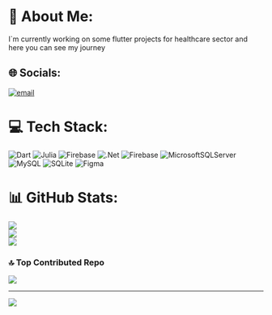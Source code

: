 # 💫 About Me:
I`m currently working on some flutter projects for healthcare sector and here you can see my journey


## 🌐 Socials:
[![email](https://img.shields.io/badge/Email-D14836?logo=gmail&logoColor=white)](mailto:vladimirbardyshev01@gmail.com) 

# 💻 Tech Stack:
![Dart](https://img.shields.io/badge/dart-%230175C2.svg?style=flat&logo=dart&logoColor=white) ![Julia](https://img.shields.io/badge/-Julia-9558B2?style=flat&logo=julia&logoColor=white) ![Firebase](https://img.shields.io/badge/firebase-%23039BE5.svg?style=flat&logo=firebase) ![.Net](https://img.shields.io/badge/.NET-5C2D91?style=flat&logo=.net&logoColor=white) ![Firebase](https://img.shields.io/badge/firebase-a08021?style=flat&logo=firebase&logoColor=ffcd34) ![MicrosoftSQLServer](https://img.shields.io/badge/Microsoft%20SQL%20Server-CC2927?style=flat&logo=microsoft%20sql%20server&logoColor=white) ![MySQL](https://img.shields.io/badge/mysql-4479A1.svg?style=flat&logo=mysql&logoColor=white) ![SQLite](https://img.shields.io/badge/sqlite-%2307405e.svg?style=flat&logo=sqlite&logoColor=white) ![Figma](https://img.shields.io/badge/figma-%23F24E1E.svg?style=flat&logo=figma&logoColor=white)
# 📊 GitHub Stats:
![](https://github-readme-stats.vercel.app/api?username=Norragami&theme=dark&hide_border=true&include_all_commits=false&count_private=true)<br/>
![](https://nirzak-streak-stats.vercel.app/?user=Norragami&theme=dark&hide_border=true)<br/>
![](https://github-readme-stats.vercel.app/api/top-langs/?username=Norragami&theme=dark&hide_border=true&include_all_commits=false&count_private=true&layout=compact)

### 🔝 Top Contributed Repo
![](https://github-contributor-stats.vercel.app/api?username=Norragami&limit=5&theme=dark&combine_all_yearly_contributions=true)

---
[![](https://visitcount.itsvg.in/api?id=Norragami&icon=0&color=0)](https://visitcount.itsvg.in)

<!-- Proudly created with GPRM ( https://gprm.itsvg.in ) -->
